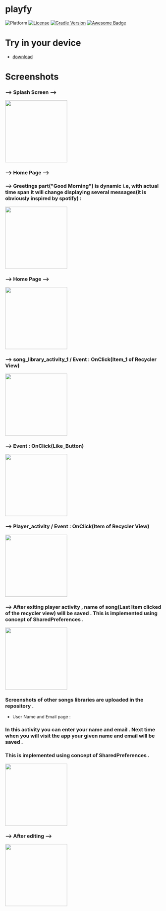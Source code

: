 # playfy
![Platform](https://img.shields.io/badge/platform-Android-brightgreen.svg?color=4078c0&style=for-the-badge)
[![License](https://img.shields.io/badge/license-Apache%202-4EB1BA.svg?style=flat-square)](https://www.apache.org/licenses/LICENSE-2.0.html)
[![Gradle Version](https://img.shields.io/badge/gradle-4.0-green.svg)](https://docs.gradle.org/current/release-notes)
[![Awesome Badge](https://cdn.rawgit.com/sindresorhus/awesome/d7305f38d29fed78fa85652e3a63e154dd8e8829/media/badge.svg)](https://java-lang.github.io/awesome-java)
# Try in your device
- [download](https://drive.google.com/drive/u/5/folders/1ctyDpuPF6RYqFht-a_uT-_CQ9evtus5x)
# Screenshots
### --> Splash Screen -->

<img src="https://github.com/souvik757/playfy/blob/master/Screenshot_2023-02-25-10-39-54-69_bb28a9d01e7c1dcbcf926b910de520ff.jpg" width="200"/>

### --> Home Page -->
### --> Greetings part("Good Morning") is dynamic i.e, with actual time span it will change displaying several messages(it is obviously inspired by spotify) :
<img src="https://github.com/souvik757/playfy/blob/master/Screenshot_2023-02-25-10-39-57-71_bb28a9d01e7c1dcbcf926b910de520ff.jpg" width="200"/>

### --> Home Page -->
<img src="https://github.com/souvik757/playfy/blob/master/Screenshot_2023-02-25-10-40-04-92_bb28a9d01e7c1dcbcf926b910de520ff.jpg" width="200"/>

### --> song_library_activity_1 / Event : OnClick(Item_1 of Recycler View)
<img src="https://github.com/souvik757/playfy/blob/master/Screenshot_2023-02-25-10-40-09-25_bb28a9d01e7c1dcbcf926b910de520ff.jpg" width="200" />

### --> Event : OnClick(Like_Button)
<img src="https://github.com/souvik757/playfy/blob/master/Screenshot_2023-02-25-10-40-13-64_bb28a9d01e7c1dcbcf926b910de520ff.jpg" width="200" />

### --> Player_activity / Event : OnClick(Item of Recycler View)
<img src="https://github.com/souvik757/playfy/blob/master/Screenshot_2023-02-25-10-40-22-94_bb28a9d01e7c1dcbcf926b910de520ff.jpg" width="200" />

### --> After exiting player activity , name of song(Last Item clicked of the recycler view) will be saved . This is implemented using concept of SharedPreferences .
<img src="https://github.com/souvik757/playfy/blob/master/Screenshot_2023-02-25-10-40-36-68_bb28a9d01e7c1dcbcf926b910de520ff.jpg" width="200" />

### Screenshots of other songs libraries are uploaded in the repository .
- User Name and Email page :
### In this activity you can enter your name and email . Next time when you will visit the app your given name and email will be saved .
### This is implemented using concept of SharedPreferences .
<img src="https://github.com/souvik757/playfy/blob/master/Screenshot_2023-02-25-10-41-07-70_bb28a9d01e7c1dcbcf926b910de520ff.jpg" width="200" />

### --> After editing -->
<img src="https://github.com/souvik757/playfy/blob/master/Screenshot_2023-02-25-10-41-15-44_bb28a9d01e7c1dcbcf926b910de520ff.jpg" width="200" />

